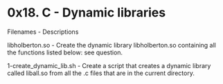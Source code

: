 # 0x18. C - Dynamic libraries


Filenames - Descriptions


libholberton.so - Create the dynamic library libholberton.so containing all the functions listed below: see question.


1-create_dynamic_lib.sh - Create a script that creates a dynamic library called liball.so from all the .c files that are in the current directory.
